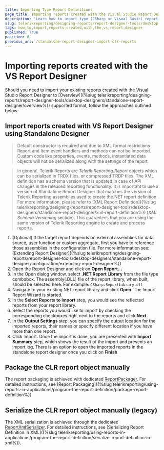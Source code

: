 ```yaml
---
title: Importing Type Report Definitions
page_title: Importing reports created with the Visual Studio Report Designer
description: "Learn how to import type (CSharp or Visual Basic) report definitions from DLL files, created with the Visual Studio Report Designer."
slug: telerikreporting/designing-reports/report-designer-tools/desktop-designers/standalone-report-designer/how-to-import-reports-created-with-the-vs-report-designer
tags: how,to,import,reports,created,with,the,vs,report,designer
published: True
position: 6
previous_url: /standalone-report-designer-import-clr-reports
---
```


# Importing reports created with the VS Report Designer

Should you need to import your existing reports created with the Visual Studio Report Designer to [Overview]({%slug telerikreporting/designing-reports/report-designer-tools/desktop-designers/standalone-report-designer/overview%}) supported format, follow the approaches outlined below:

## Import reports created with VS Report Designer using Standalone Designer

> Default constructor is required and due to XML format restrictions Report and Item event handlers and methods can not be imported. Custom code like properties, events, methods, instantiated data objects will not be serialized along with the settings of the report.

> In general, Telerik Reports are *Telerik.Reporting.Report* objects which can be serialized in TRDX files, or compressed TRDP files. The XML definition has a schema version that is updated in case of API changes in the released reporting functionality. It is important to use a version of Standalone Report Designer that matches the version of Telerik Reporting assemblies used to create the.NET report definition. For more information, please refer to [XML Report Definition]({%slug telerikreporting/designing-reports/report-designer-tools/desktop-designers/standalone-report-designer/xml-report-definition%}) (*XML Schema Versioning* section). This guarantees that you are using the same version of Telerik Reporting engine to create and process reports.

1. (Optional) If the target report depends on external assemblies for data source, user function or custom aggregate, first you have to reference those assemblies in the configuration file. For more information see: [Extending Report Designer]({%slug telerikreporting/designing-reports/report-designer-tools/desktop-designers/standalone-report-designer/configuration/extending-report-designer%})
1. Open the Report Designer and click on __Open Report...__
1. In the Open dialog window, select __.NET Report Library__ from the file type combobox. The assembly(.DLL) file of the report library, when built, should be selected here. For example: `CSharp.ReportLibrary.dll`
1. Navigate to your existing.NET report library and click __Open__. The Import Report Wizard is started.
1. In the __Select Reports to Import__ step, you would see the reflected reports from your report library.
1. Select the reports you would like to import by checking the corresponding checkboxes right next to the reports and click __Next__.
1. In the __Output Settings__ step, you can specify the output location for the imported reports, their names or specify different location if you have more than one report.
1. Click Import. Once the import is done, you are presented with __Import Summary__ step, which shows the result of the import and presents an import log. There is an option to open the imported reports in the standalone report designer once you click on __Finish__.

## Package the CLR report object manually

The report packaging is achieved with dedicated [ReportPackager](/api/Telerik.Reporting.ReportPackager). For detailed instructions, see [Report Packaging]({%slug telerikreporting/using-reports-in-applications/program-the-report-definition/package-report-definition%})

## Serialize the CLR report object manually (legacy)

The XML serialization is achieved through the dedicated [ReportXmlSerializer](/api/Telerik.Reporting.XmlSerialization.ReportXmlSerializer). For detailed instructions, see [Serializing Report Definition in XML]({%slug telerikreporting/using-reports-in-applications/program-the-report-definition/serialize-report-definition-in-xml%}).
